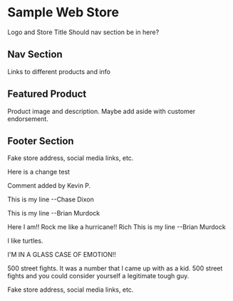 # Sample Web Store
Logo and Store Title
Should nav section be in here?
## Nav Section
Links to different products and info
## Featured Product
Product image and description. Maybe add aside with customer endorsement.
## Footer Section

Fake store address, social media links, etc.

Here is a change test

Comment added  by Kevin P.



This is my line --Chase Dixon

This is my line --Brian Murdock


Here I am!! Rock me like a hurricane!!  Rich
This is my line --Brian Murdock

I like turtles.

I'M IN A GLASS CASE OF EMOTION!!

500 street fights.  It was a number that I came up with as a kid.  500 street fights and you could consider yourself a legitimate tough guy.

Fake store address, social media links, etc.

